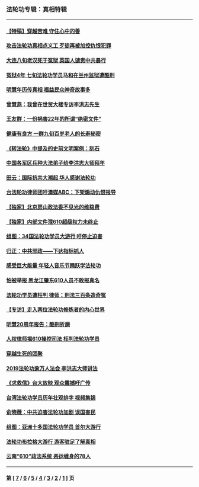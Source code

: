 ### 法轮功专辑：真相特辑
---
#### [【特稿】穿越苦难 守住心中的善](../../pages/nf4389/n13784979.md?01040430) 
#### [攻击法轮功真相点义工 歹徒再被加控仇恨犯罪](../../pages/nf4389/n13601019.md?01040430) 
#### [大连八旬老汉死于冤狱 英国人谴责中共暴行](../../pages/nf4389/n13480118.md?01040430) 
#### [冤狱4年 七旬法轮功学员马和在兰州监狱遭酷刑](../../pages/nf4389/n13304688.md?01040430) 
#### [明慧年历传真相 福益民众神奇故事多](../../pages/nf4389/n13294545.md?01040430) 
#### [曾慧燕：我曾在世贸大楼专访李洪志先生](../../pages/nf4389/n12898729.md?01040430) 
#### [王友群：一份祸害22年的所谓“绝密文件”](../../pages/nf4389/n12871750.md?01040430) 
#### [健康有良方 一群九旬百岁老人的长寿秘密](../../pages/nf4389/n12847475.md?01040430) 
#### [《转法轮》中提及的史前文明案例：刻石](../../pages/nf4389/n12758577.md?01040430) 
#### [中国各军区兵种大法弟子给李洪志大师拜年](../../pages/nf4389/n12750047.md?01040430) 
#### [田云：国际抗共大潮起 华人感谢法轮功](../../pages/nf4389/n12357708.md?01040430) 
#### [台法轮功律师团吁澳媒ABC：下架煽动仇恨报导](../../pages/nf4389/n12279917.md?01040430) 
#### [【独家】北京房山政法委不见光的维稳费](../../pages/nf4389/n12031979.md?01040430) 
#### [【独家】内部文件泄610超级权力未终止](../../pages/nf4389/n12023895.md?01040430) 
#### [组图：34国法轮功学员大游行 吁停止迫害](../../pages/nf4389/n11492658.md?01040430) 
#### [归正：中共邪政——下达指标抓人](../../pages/nf4389/n11474770.md?01040430) 
#### [感受巨大能量 年轻人音乐节踊跃学法轮功](../../pages/nf4389/n11441981.md?01040430) 
#### [怕被举报 黑龙江肇东610人员不敢报真名](../../pages/nf4389/n11436499.md?01040430) 
#### [法轮功学员遭枉判 律师：刑法三百条造奇冤](../../pages/nf4389/n11433943.md?01040430) 
#### [【专访】走入两位法轮功修炼者的内心世界](../../pages/nf4389/n11415623.md?01040430) 
#### [明慧20周年报告：酷刑折磨](../../pages/nf4389/n11387954.md?01040430) 
#### [人权律师揭610操控司法 枉判法轮功学员](../../pages/nf4389/n11313370.md?01040430) 
#### [穿越生死的团聚](../../pages/nf4389/n11258922.md?01040430) 
#### [2019法轮功逾万人法会 李洪志大师讲法](../../pages/nf4389/n11265303.md?01040430) 
#### [《求救信》台大放映 观众震撼吁广传](../../pages/nf4389/n10922251.md?01040430) 
#### [台湾法轮功学员历年壮观排字 视频集锦](../../pages/nf4389/n10878789.md?01040430) 
#### [俞晓薇：中共迫害法轮功加剧 误国害民](../../pages/nf4389/n10859260.md?01040430) 
#### [组图：亚洲十多国法轮功学员 首尔大游行](../../pages/nf4389/n10781149.md?01040430) 
#### [法轮功布拉格大游行 游客驻足了解真相](../../pages/nf4389/n10749360.md?01040430) 
#### [云南“610”政法系统 恶运缠身的78人](../../pages/nf4389/n10747534.md?01040430) 

---
#### 第 [ [7](./7.md?01040430) / [6](./6.md?01040430) / [5](./5.md?01040430) / [4](./4.md?01040430) / [3](./3.md?01040430) / [2](./2.md?01040430) / [1](./1.md?01040430) ] 页
